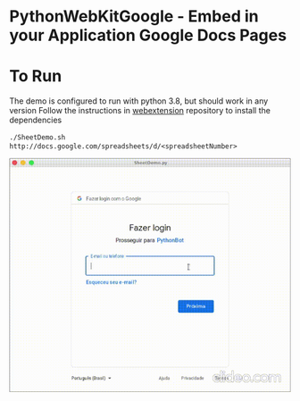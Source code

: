 # PythonWebKitGoogle - Embed in your Application Google Docs Pages

# To Run
The demo is configured to run with python 3.8, but should work in any version
Follow the instructions in [webextension](https://github.com/aperezdc/webkit2gtk-python-webextension-example) repository to install the dependencies

    ./SheetDemo.sh http://docs.google.com/spreadsheets/d/<spreadsheetNumber>

![](video.gif)

